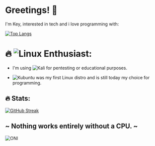 # Greetings! 👋

I'm Key, interested in tech and i love programming with:

[![Top Langs](https://github-readme-stats.vercel.app/api/top-langs/?username=Keyj33k&layout=compact)](https://github.com/anuraghazra/github-readme-stats)

# :fire: ![Linux](https://img.shields.io/badge/Linux-FCC624?style=for-the-badge&logo=linux&logoColor=black) Enthusiast: 

- I'm using ![Kali](https://img.shields.io/badge/Kali-268BEE?style=for-the-badge&logo=kalilinux&logoColor=white) for pentesting or educational purposes.

- ![Kubuntu](https://img.shields.io/badge/-KUbuntu-%230079C1?style=for-the-badge&logo=kubuntu&logoColor=white) was my first Linux distro and is still today my choice for programming.

## :fire: Stats:
[![GitHub Streak](http://github-readme-streak-stats.herokuapp.com?user=Keyj33k&theme=dark&background=000000)](https://git.io/streak-stats) 

## ~ Nothing works entirely without a CPU. ~
![ONI](https://github.githubassets.com/images/icons/emoji/unicode/1f479.png)

